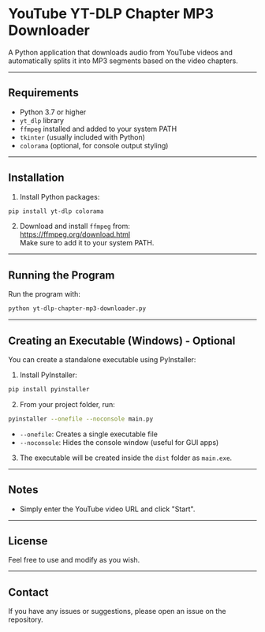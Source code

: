 # YouTube YT-DLP Chapter MP3 Downloader
A Python application that downloads audio from YouTube videos and automatically splits it into MP3 segments based on the video chapters.

---

## Requirements

- Python 3.7 or higher  
- `yt_dlp` library  
- `ffmpeg` installed and added to your system PATH  
- `tkinter` (usually included with Python)  
- `colorama` (optional, for console output styling)  

---

## Installation

1. Install Python packages:

```bash
pip install yt-dlp colorama
```

2. Download and install `ffmpeg` from:  
https://ffmpeg.org/download.html  
Make sure to add it to your system PATH.

---

## Running the Program

Run the program with:

```bash
python yt-dlp-chapter-mp3-downloader.py
```

---

## Creating an Executable (Windows) - Optional

You can create a standalone executable using PyInstaller:

1. Install PyInstaller:

```bash
pip install pyinstaller
```

2. From your project folder, run:

```bash
pyinstaller --onefile --noconsole main.py
```

- `--onefile`: Creates a single executable file  
- `--noconsole`: Hides the console window (useful for GUI apps)  

3. The executable will be created inside the `dist` folder as `main.exe`.

---

## Notes
- Simply enter the YouTube video URL and click "Start".  
---

## License

Feel free to use and modify as you wish.

---

## Contact

If you have any issues or suggestions, please open an issue on the repository.

